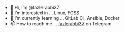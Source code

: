 - 👋 Hi, I’m @fazlerabbi37
- 👀 I’m interested in ... Linux, FOSS
- 🌱 I’m currently learning ... GitLab CI, Ansible, Docker
- 📫 How to reach me ... [fazlerabbi37](t.me/fazlerabbi37) on Telegram

<!---
- 💞️ I’m looking to collaborate on ... 
- 📫 How to reach me ... 

fazlerabbi37/fazlerabbi37 is a ✨ special ✨ repository because its `README.md` (this file) appears on your GitHub profile.
You can click the Preview link to take a look at your changes.
--->
